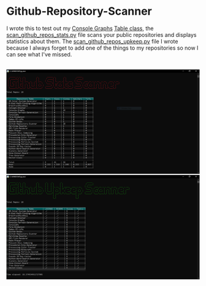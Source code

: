 # Github-Repository-Scanner
I wrote this to test out my <a href="https://github.com/hamolicious/Console-Graphs">Console Graphs</a> <a href="https://github.com/hamolicious/Console-Graphs/blob/master/table_example.py">Table class</a>, the <a href="https://github.com/hamolicious/Github-Repository-Scanner/blob/master/scan_github_repos_stats.py">scan_github_repos_stats.py</a> file scans your public repositories and displays statistics about them. The <a href="https://github.com/hamolicious/Github-Repository-Scanner/blob/master/scan_github_repos_upkeep.py">scan_github_repos_upkeep.py</a> file I wrote because I always forget to add one of the things to my repositories so now I can see what I've missed.

<br>
<img src="https://github.com/hamolicious/Github-Repository-Scanner/blob/master/Screenshots/Capture2.PNG?raw=true" href="https://github.com/hamolicious/Github-Repository-Scanner/blob/master/scan_github_repos_stats.py">
<img src="https://github.com/hamolicious/Github-Repository-Scanner/blob/master/Screenshots/Capture1.PNG?raw=true" href="https://github.com/hamolicious/Github-Repository-Scanner/blob/master/scan_github_repos_upkeep.py">
